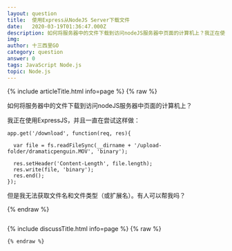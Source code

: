 ```yaml
---
layout: question
title:  使用Express从NodeJS Server下载文件
date:   2020-03-19T01:36:47.000Z
description: 如何将服务器中的文件下载到访问nodeJS服务器中页面的计算机上？我正在使用ExpressJS，并且一直在尝试这样做：app.get('/down...
img: 
author: 十三西里GO
category: question
answer: 0
tags: JavaScript Node.js
topic: Node.js
---
```

<div class="article-root">
  <div class="article">
    {% include articleTitle.html info=page %}
    {% raw %}
    <div class="article-content"><p><font style="vertical-align: inherit;"><font style="vertical-align: inherit;">如何将服务器中的文件下载到访问nodeJS服务器中页面的计算机上？</font></font></p>

<p><font style="vertical-align: inherit;"><font style="vertical-align: inherit;">我正在使用ExpressJS，并且一直在尝试这样做：</font></font></p>

<pre><code>app.get('/download', function(req, res){<font></font>
<font></font>
  var file = fs.readFileSync(__dirname + '/upload-folder/dramaticpenguin.MOV', 'binary');<font></font>
<font></font>
  res.setHeader('Content-Length', file.length);<font></font>
  res.write(file, 'binary');<font></font>
  res.end();<font></font>
});<font></font>
</code></pre>

<p><font style="vertical-align: inherit;"><font style="vertical-align: inherit;">但是我无法获取文件名和文件类型（或扩展名）。</font><font style="vertical-align: inherit;">有人可以帮我吗？</font></font></p></div>
    {% endraw %}
  </div>
  <p style="height: 0;width:0;overflow: hidden;"> 第2213篇《使用Express从NodeJS Server下载文件》来自Winter(https://github.com/aiyld/aiyld.github.io)的站点</p>
  <div class="discuss-wrapper">
    {% include discussTitle.html info=page %}
    {% raw %}
    
    {% endraw %}
  </div>
<div>
